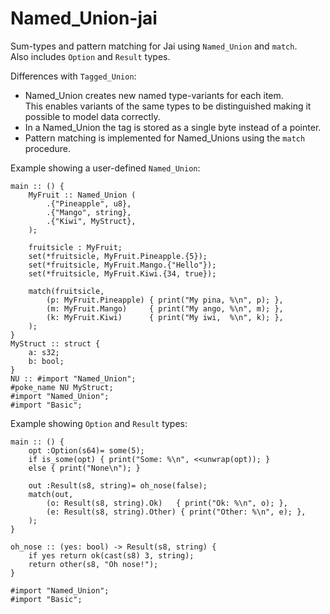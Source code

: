 # Named_Union-jai

Sum-types and pattern matching for Jai using `Named_Union` and `match`.  
Also includes `Option` and `Result` types.

Differences with `Tagged_Union`:
- Named_Union creates new named type-variants for each item.  
This enables variants of the same types to be distinguished making it possible to model data correctly.
- In a Named_Union the tag is stored as a single byte instead of a pointer.
- Pattern matching is implemented for Named_Unions using the `match` procedure.

Example showing a user-defined `Named_Union`:
```jai
main :: () {
    MyFruit :: Named_Union (
        .{"Pineapple", u8},
        .{"Mango", string},
        .{"Kiwi", MyStruct},
    );

    fruitsicle : MyFruit;
    set(*fruitsicle, MyFruit.Pineapple.{5});
    set(*fruitsicle, MyFruit.Mango.{"Hello"});
    set(*fruitsicle, MyFruit.Kiwi.{34, true});

    match(fruitsicle,
        (p: MyFruit.Pineapple) { print("My pina, %\n", p); },
        (m: MyFruit.Mango)     { print("My ango, %\n", m); },
        (k: MyFruit.Kiwi)      { print("My iwi,  %\n", k); },
    );
}
MyStruct :: struct {
    a: s32;
    b: bool;
}
NU :: #import "Named_Union";
#poke_name NU MyStruct;
#import "Named_Union";
#import "Basic";
```

Example showing `Option` and `Result` types:
```jai
main :: () {
    opt :Option(s64)= some(5);
    if is_some(opt) { print("Some: %\n", <<unwrap(opt)); }
    else { print("None\n"); }

    out :Result(s8, string)= oh_nose(false);
    match(out,
        (o: Result(s8, string).Ok)   { print("Ok: %\n", o); },
        (e: Result(s8, string).Other) { print("Other: %\n", e); },
    );
}

oh_nose :: (yes: bool) -> Result(s8, string) {
    if yes return ok(cast(s8) 3, string);
    return other(s8, "Oh nose!");
}

#import "Named_Union";
#import "Basic";
```
